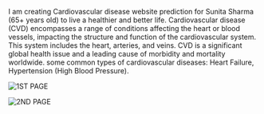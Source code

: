 I am creating Cardiovascular disease website prediction for Sunita Sharma (65+ years old) to live a healthier and better life.
Cardiovascular disease (CVD) encompasses a range of conditions affecting the heart or blood vessels, impacting the structure and function of the cardiovascular system. This system includes the heart, arteries, and veins. CVD is a significant global health issue and a leading cause of morbidity and mortality worldwide.
some common types of cardiovascular diseases: Heart Failure, Hypertension (High Blood Pressure).


![1ST PAGE](https://github.com/Prathamesh9764/Cardiovascular-disease-prediction/assets/92622855/77f11b63-a9a5-4391-8004-6c39fcc30fb9)


![2ND PAGE](https://github.com/Prathamesh9764/Cardiovascular-disease-prediction/assets/92622855/3eb39f40-d164-48fe-be77-be746c03cb23)
